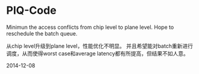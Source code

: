 PIQ-Code
========
Minimun the access conflicts from chip level to plane level.
Hope to reschedule the batch queue.

从chip level升级到plane level，性能优化不明显。
并且希望能对batch重新进行调度，从而使得worst case和average latency都有所提高，但结果不如人意。

2014-12-08
